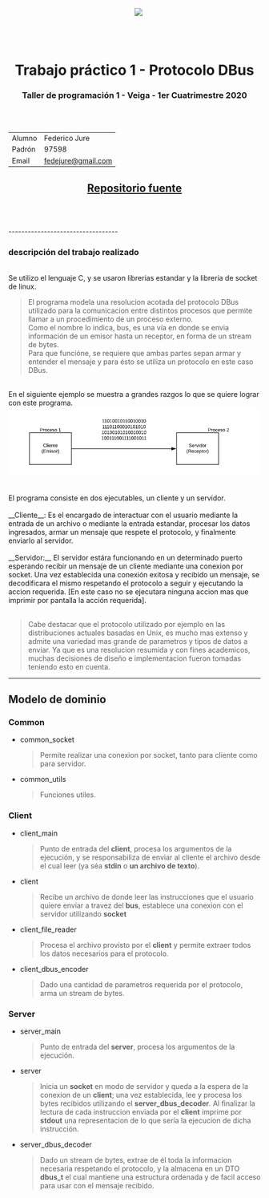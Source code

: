 

<center>
<div style="align: right"><img style="position:absolute" src="https://upload.wikimedia.org/wikipedia/commons/thumb/0/0d/FIUBA_gris_transparente.png/275px-FIUBA_gris_transparente.png"></div>

<br></br>
<br></br>


# <center>Trabajo práctico 1 - Protocolo DBus</center>
### <center>Taller de programación 1 - Veiga - 1er Cuatrimestre 2020

<br></br>

| | |
|---|---|
|  Alumno | Federico Jure  |
| Padrón  |  97598 |
| Email   | fedejure@gmail.com |
## [<center>Repositorio fuente](https://github.com/FedeJure/DBusProtocol)


<br></br>
</center>
----------------------------------

### descripción del trabajo realizado
<br/>Se utilizo el lenguaje C, y se usaron librerias estandar y la libreria de socket de linux.
> El programa modela una resolucion acotada del protocolo DBus utilizado para la comunicacion entre distintos procesos que permite llamar a un procedimiento de un proceso externo. <br/>Como el nombre lo indica, bus, es una vía en donde se envia información de un emisor hasta un receptor, en forma de un stream de bytes. 
<br/> Para que funcióne, se requiere que ambas partes sepan armar y entender el mensaje y para ésto se utiliza un protocolo en este caso DBus.
<br/>
En el siguiente ejemplo se muestra a grandes razgos lo que se quiere lograr con este programa.
<img src="diagrama_inicial.png"/>
<br/>
<br/>

<br/>
El programa consiste en dos ejecutables, un cliente y un servidor.
<br/><br/> 
__Cliente__: Es el encargado de interactuar con el usuario mediante la entrada de un archivo o mediante la entrada estandar, procesar los datos ingresados, armar un mensaje que respete el protocolo, y finalmente enviarlo al servidor. 
<br/><br/>
__Servidor:__ El servidor estára funcionando en un determinado puerto esperando recibir un mensaje de un cliente mediante una conexion por socket. Una vez establecida una conexión exitosa y recibido un mensaje, se decodificara el mismo respetando el protocolo a seguir y ejecutando la accion requerida. [En este caso no se ejecutara ninguna accion mas que imprimir por pantalla la acción requerida].
<br/><br/>

> Cabe destacar que el protocolo utilizado por ejemplo en las distribuciones actuales basadas en Unix, es mucho mas extenso y admite una variedad mas grande de parametros y tipos de datos a enviar. Ya que es una resolucion resumida y con fines academicos, muchas decisiones de diseño e implementacion fueron tomadas teniendo esto en cuenta.

-----------------------------------

## Modelo de dominio

### Common
* common_socket
    > Permite realizar una conexion por socket, tanto para cliente como para servidor. 
* common_utils
    > Funciones utiles.

### Client
* client_main
    > Punto de entrada del __client__, procesa los argumentos de la ejecución, y se responsabiliza de enviar al cliente el archivo desde el cual leer (ya séa __stdin__ o __un archivo de texto__).
* client
    > Recibe un archivo de donde leer las instrucciones que el usuario quiere enviar a travez del __bus__, establece una conexion con el servidor utilizando __socket__
* client_file_reader
    > Procesa el archivo provisto por el __client__ y permite extraer todos los datos necesarios para el protocolo.
* client_dbus_encoder
    > Dado una cantidad de parametros requerida por el protocolo, arma un stream de bytes.

### Server
* server_main
    > Punto de entrada del __server__, procesa los argumentos de la ejecución.
* server
    > Inicia un __socket__ en modo de servidor y queda a la espera de la conexion de un __client__; una vez establecida, lee y procesa los bytes recibidos utilizando el __server_dbus_decoder__. Al finalizar la lectura de cada instruccion enviada por el __client__ imprime por __stdout__ una representacion de lo que sería la ejecucion de dicha instrucción.
* server_dbus_decoder
    > Dado un stream de bytes, extrae de él toda la informacion necesaria respetando el protocolo, y la almacena en un DTO __dbus_t__ el cual mantiene una estructura ordenada y de facil acceso para usar con el mensaje recibido.
